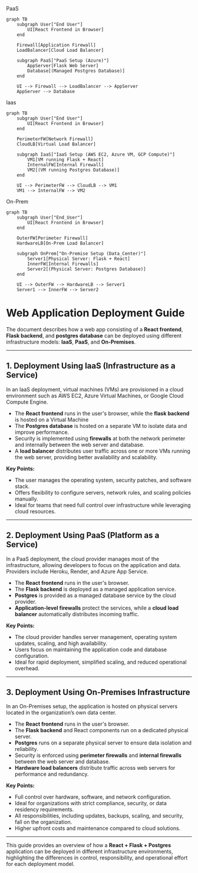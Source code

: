 PaaS
```mermaid
graph TB
    subgraph User["End User"]
        UI[React Frontend in Browser]
    end

    Firewall[Application Firewall]
    LoadBalancer[Cloud Load Balancer]

    subgraph PaaS["PaaS Setup (Azure)"]
        AppServer[Flask Web Server]
        Database[(Managed Postgres Database)]
    end

    UI --> Firewall --> LoadBalancer --> AppServer
    AppServer --> Database
```
Iaas
```mermaid
graph TB
    subgraph User["End User"]
        UI[React Frontend in Browser]
    end

    PerimeterFW[Network Firewall]
    CloudLB[Virtual Load Balancer]

    subgraph IaaS["IaaS Setup (AWS EC2, Azure VM, GCP Compute)"]
        VM1[VM running Flask + React]
        InternalFW[Internal Firewall]
        VM2[(VM running Postgres Database)]
    end

    UI --> PerimeterFW --> CloudLB --> VM1
    VM1 --> InternalFW --> VM2
```
On-Prem
```mermaid
graph TB
    subgraph User["End_User"]
        UI[React Frontend in Browser]
    end

    OuterFW[Perimeter Firewall]
    HardwareLB[On-Prem Load Balancer]

    subgraph OnPrem["On-Premise Setup (Data_Center)"]
        Server1[Physical Server: Flask + React]
        InnerFW[Internal Firewalls]
        Server2[(Physical Server: Postgres Database)]
    end

    UI --> OuterFW --> HardwareLB --> Server1
    Server1 --> InnerFW --> Server2
```
# Web Application Deployment Guide

The document describes how a web app consisting of a **React frontend**, **Flask backend**, and **postgres database** can be deployed using different infrastructure models: **IaaS**, **PaaS**, and **On-Premises**.

---

## 1. Deployment Using IaaS (Infrastructure as a Service)

In an IaaS deployment, virtual machines (VMs) are provisioned in a cloud environment such as AWS EC2, Azure Virtual Machines, or Google Cloud Compute Engine.

- The **React frontend** runs in the user's browser, while the **flask backend** is hosted on a Virtual Machine  
- The **Postgres database** is hosted on a separate VM to isolate data and improve performance.  
- Security is implemented using **firewalls** at both the network perimeter and internally between the web server and database.  
- A **load balancer** distributes user traffic across one or more VMs running the web server, providing better availability and scalability.

**Key Points:**  
- The user manages the operating system, security patches, and software stack.  
- Offers flexibility to configure servers, network rules, and scaling policies manually.  
- Ideal for teams that need full control over infrastructure while leveraging cloud resources.

---

## 2. Deployment Using PaaS (Platform as a Service)

In a PaaS deployment, the cloud provider manages most of the infrastructure, allowing developers to focus on the application and data. Providers include Heroku, Render, and Azure App Service.

- The **React frontend** runs in the user's browser.  
- The **Flask backend** is deployed as a managed application service.  
- **Postgres** is provided as a managed database service by the cloud provider.  
- **Application-level firewalls** protect the services, while a **cloud load balancer** automatically distributes incoming traffic.

**Key Points:**  
- The cloud provider handles server management, operating system updates, scaling, and high availability.  
- Users focus on maintaining the application code and database configuration.  
- Ideal for rapid deployment, simplified scaling, and reduced operational overhead.

---

## 3. Deployment Using On-Premises Infrastructure

In an On-Premises setup, the application is hosted on physical servers located in the organization’s own data center.

- The **React frontend** runs in the user's browser.  
- The **Flask backend** and React components run on a dedicated physical server.  
- **Postgres** runs on a separate physical server to ensure data isolation and reliability.  
- Security is enforced using **perimeter firewalls** and **internal firewalls** between the web server and database.  
- **Hardware load balancers** distribute traffic across web servers for performance and redundancy.

**Key Points:**  
- Full control over hardware, software, and network configuration.  
- Ideal for organizations with strict compliance, security, or data residency requirements.  
- All responsibilities, including updates, backups, scaling, and security, fall on the organization.  
- Higher upfront costs and maintenance compared to cloud solutions.

---

This guide provides an overview of how a **React + Flask + Postgres** application can be deployed in different infrastructure environments, highlighting the differences in control, responsibility, and operational effort for each deployment model.


